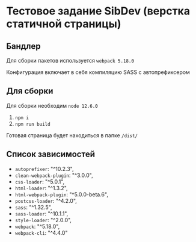 Тестовое задание SibDev (верстка статичной страницы)
===========
Бандлер
-----------
Для сборки пакетов используется `webpack 5.18.0`

Конфигурация включает в себя компиляцию SASS с автопрефиксером

Для сборки
-----------
Для сборки необходим `node 12.6.0`

1. `npm i`
2. `npm run build`
   
Готовая страница будет находиться в папке `/dist/`

Список зависимостей
-----------

- `autoprefixer`: "^10.2.3",
- `clean-webpack-plugin`: "^3.0.0",
- `css-loader`: "^5.0.1",
- `html-loader`: "^1.3.2",
- `html-webpack-plugin`: "^5.0.0-beta.6",
- `postcss-loader`: "^4.2.0",
- `sass`: "^1.32.5",
- `sass-loader`: "^10.1.1",
- `style-loader`: "^2.0.0",
- `webpack`: "^5.18.0",
- `webpack-cli`: "^4.4.0"